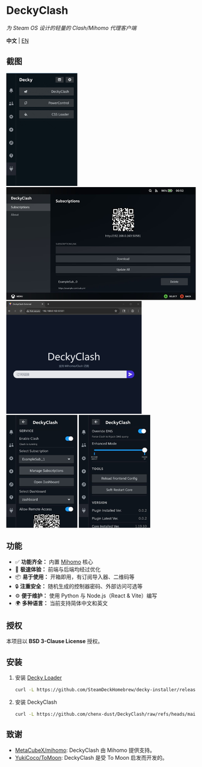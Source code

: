# DeckyClash

*为 Steam OS 设计的轻量的 Clash/Mihomo 代理客户端*

**中文** | [EN](./README.md)

## 截图

<div class="grid">
   <img src="./assets/fast.gif" alt="Blazing Fast" height="300px"/>
   <img src="./assets/sub_mng.jpg" alt="Subscription Manager" height="300px"/>
   <img src="./assets/external.jpg" alt="External Subscription Importer" height="300px"/>
   <img src="./assets/qa-menu-1.jpg" alt="Quick Access Menu 1" height="300px"/>
   <img src="./assets/qa-menu-2.jpg" alt="Quick Access Menu 2" height="300px"/>
</div>

## 功能

- ✅ **功能齐全：** 内置 [Mihomo](https://github.com/MetaCubeX/mihomo) 核心
- 🚀 **极速体验：** 前端与后端均经过优化
- 📦 **易于使用：** 开箱即用，有订阅导入器、二维码等
- 🔒 **注重安全：** 随机生成的控制器密码、外部访问可选等
- ⚙️ **便于维护：** 使用 Python 与 Node.js（React & Vite）编写
- 🌍 **多种语言：** 当前支持简体中文和英文

## 授权

本项目以 **BSD 3-Clause License** 授权。

## 安装

1. 安装 [Decky Loader](https://github.com/SteamDeckHomebrew/decky-loader)

   ```sh
   curl -L https://github.com/SteamDeckHomebrew/decky-installer/releases/latest/download/install_release.sh | sh
   ```

2. 安装 DeckyClash

   ```sh
   curl -L https://github.com/chenx-dust/DeckyClash/raw/refs/heads/main/install.sh | bash
   ```

## 致谢

- [MetaCubeX/mihomo](https://github.com/MetaCubeX/mihomo): DeckyClash 由 Mihomo 提供支持。
- [YukiCoco/ToMoon](https://github.com/YukiCoco/ToMoon): DeckyClash 是受 To Moon 启发而开发的。
